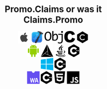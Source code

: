 <h1 align="center"><strong>Promo.Claims or was it Claims.Promo</strong></h1>
<p align="center">
     <img height="40" src="apple.png">
   <img height="40" src="Xcode.png">
  <img height="40" src="ObjC.png">
  <img height="40" src="c.png">
      <br/>
  <img height="40" src="android.png">
     <img height="40" src="cmake.png">
    <img height="40" src="java.png">
    <img height="40" src="cplusplus.png">
    <br/>
  <img height="40" src="microsoft.png">
  <img height="40" src="cplusplus.png">
  <br/>
  <img height="40" src="webassembly.png">
    <img height="40" src="cplusplus.png">
  <img height="40" src="html5.png">
  <img height="40" src="javascript.png">
</p>
